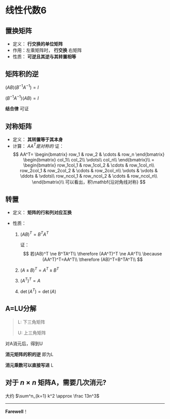 # 线性代数6

## 置换矩阵

- 定义： **行交换的单位矩阵** 
- 作用：左乘矩阵时， **行交换** 右矩阵
- 性质： **可逆且其逆与其转置相等** 

## 矩阵积的逆

$(AB)(B^{-1}A^{-1})=I$

$(B^{-1}A^{-1})(AB)=I$

 **结合律** 可证
## 对称矩阵

- 定义： **其转置等于其本身** 
- 计算： $AA^T是对称的$
 证：
$$
AA^T=
\begin{bmatrix}
row_1 & row_2 & \cdots & row_n
\end{bmatrix}
\begin{bmatrix}
col_1\\
col_2\\
\vdots\\
col_n\\
\end{bmatrix}\\
=
\begin{bmatrix}
row_1col_1 & row_1col_2 & \cdots & row_1col_n\\
row_2col_1 & row_2col_2 & \cdots & row_2col_n\\
\vdots & \vdots & \ddots & \vdots\\
row_ncol_1 & row_ncol_2 & \cdots & row_ncol_n\\
\end{bmatrix}\\
可以看出，积\mathbf{沿对角线对称}
$$

## 转置

- 定义： **矩阵的行和列对应互换** 

- 性质：

  1. $(AB)^T=B^TA^T$

     证：
     $$
     若(AB)^T \ne B^TA^T\\
     \therefore (AA^T)^T \ne AA^T\\
     \because (AA^T)^T=AA^T\\
     \therefore (AB)^T=B^TA^T\\
     $$
  
  2. $(A \pm B)^T = A^T \pm B^T$ 
  
  3.  $(A^T)^T=A$ 
  
  4.  $\det(A^T)=\det(A)$ 

## A=LU分解

> L: 下三角矩阵
>
> U: 上三角矩阵

对A消元后，得到U

 **消元矩阵的积的逆** 即为L

 **消元乘数可以直接写进** L

## 对于 $n \times n$ 矩阵A，需要几次消元?

大约 $\sum^n_{k=1} k^2 \approx \frac 13n^3$ 

---

 **Farewell**！ 
